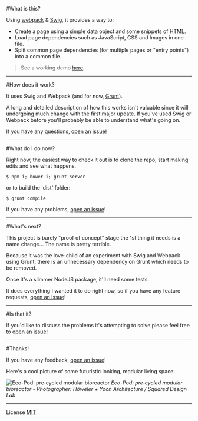#What is this?

Using [webpack](https://webpack.github.io/) & [Swig](https://paularmstrong.github.io/swig/), it provides a way to:

- Create a page using a simple data object and some snippets of HTML.
- Load page dependencies such as JavaScript, CSS and Images in one file.
- Split common page dependencies (for multiple pages or "entry points") into a common file.

> See a working demo [here](http://raypatterson.github.io/modulux/).

---

#How does it work?

It uses Swig and Webpack (and for now, [Grunt](http://gruntjs.com/)).

A long and detailed description of how this works isn't valuable since it will undergoing much change with the first major update. If you've used Swig or Webpack before you'll probably be able to understand what's going on. 

If you have any questions, [open an issue](https://github.com/RayPatterson/modulux/issues)!

---

#What do I do now?

Right now, the easiest way to check it out is to clone the repo, start making edits and see what happens.

`$ npm i; bower i; grunt server`

or to build the 'dist' folder:

`$ grunt compile`

If you have any problems, [open an issue](https://github.com/RayPatterson/modulux/issues)!

---

#What's next?

This project is barely "proof of concept" stage the 1st thing it needs is a name change... The name is pretty terrible.

Because it was the love-child of an experiment with Swig and Webpack using Grunt, there is an unnecessary dependency on Grunt which needs to be removed.

Once it's a slimmer NodeJS package, it'll need some tests.

It does everything I wanted it to do right now, so if you have any feature requests, [open an issue](https://github.com/RayPatterson/modulux/issues)!

---

#Is that it?

If you'd like to discuss the problems it's attempting to solve please feel free to [open an issue](https://github.com/RayPatterson/modulux/issues)!

---

#Thanks!

If you have any feedback, [open an issue](https://github.com/RayPatterson/modulux/issues)!

Here's a cool picture of some futuristic looking, modular living space:

![Eco-Pod: pre‐cycled modular bioreactor](http://www.archello.com/sites/default/files/imagecache/media_image/story/media/eco_pods_sky.jpg)
_Eco-Pod: pre‐cycled modular bioreactor - Photographer: Höweler + Yoon Architecture / Squared Design Lab_

---
License [MIT](https://raw.github.com/RayPatterson/breakpoint-bridge/master/LICENSE)
